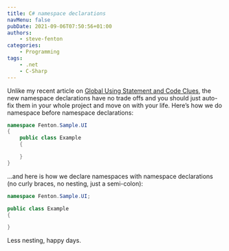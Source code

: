 ```yaml
---
title: C# namespace declarations
navMenu: false
pubDate: 2021-09-06T07:50:56+01:00
authors:
    - steve-fenton
categories:
    - Programming
tags:
    - .net
    - C-Sharp
---
```


Unlike my recent article on [Global Using Statement and Code Clues](/blog/2021/08/global-using-statements-and-code-clues/), the new namespace declarations have no trade offs and you should just auto-fix them in your whole project and move on with your life. Here’s how we do namespace before namespace declarations:

```csharp
namespace Fenton.Sample.UI
{
    public class Example
    {

    }
}
```

…and here is how we declare namespaces with namespace declarations (no curly braces, no nesting, just a semi-colon):

```csharp
namespace Fenton.Sample.UI;

public class Example
{

}
```

Less nesting, happy days.